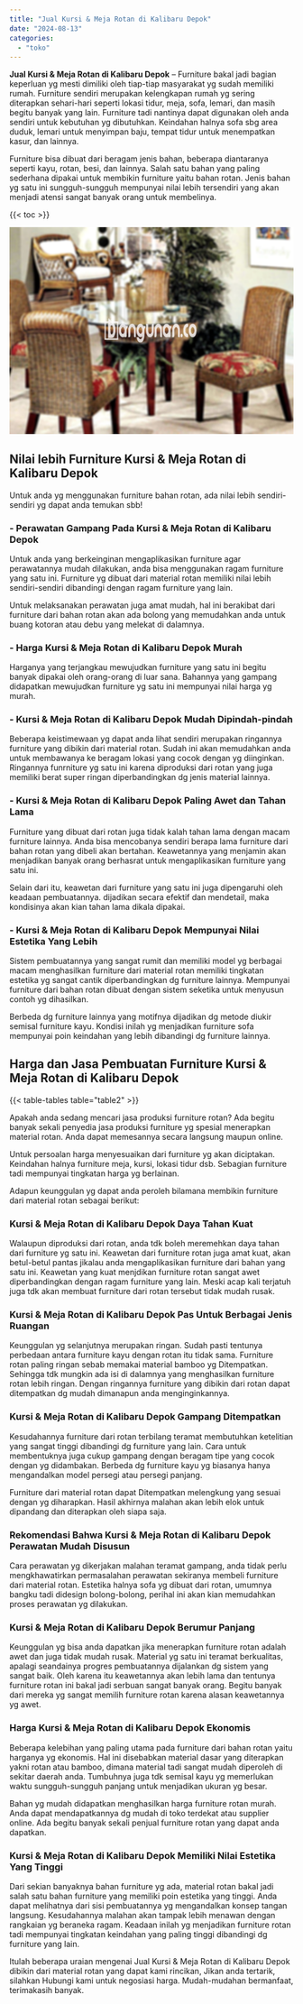 ```yaml
---
title: "Jual Kursi & Meja Rotan di Kalibaru Depok"
date: "2024-08-13"
categories: 
  - "toko"
---
```


**Jual Kursi & Meja Rotan di Kalibaru Depok** – Furniture bakal jadi bagian keperluan yg mesti dimiliki oleh tiap-tiap masyarakat yg sudah memiliki rumah. Furniture sendiri merupakan kelengkapan rumah yg sering diterapkan sehari-hari seperti lokasi tidur, meja, sofa, lemari, dan masih begitu banyak yang lain. Furniture tadi nantinya dapat digunakan oleh anda sendiri untuk kebutuhan yg dibutuhkan. Keindahan halnya sofa sbg area duduk, lemari untuk menyimpan baju, tempat tidur untuk menempatkan kasur, dan lainnya.

Furniture bisa dibuat dari beragam jenis bahan, beberapa diantaranya seperti kayu, rotan, besi, dan lainnya. Salah satu bahan yang paling sederhana dipakai untuk membikin furniture yaitu bahan rotan. Jenis bahan yg satu ini sungguh-sungguh mempunyai nilai lebih tersendiri yang akan menjadi atensi sangat banyak orang untuk membelinya.

{{< toc >}}

![Jual Kursi & Meja Rotan di Kalibaru Depok](/images/kursi-meja-rotan-murah18.png)

## Nilai lebih Furniture Kursi & Meja Rotan di Kalibaru Depok

Untuk anda yg menggunakan furniture bahan rotan, ada nilai lebih sendiri-sendiri yg dapat anda temukan sbb!

### \- Perawatan Gampang Pada Kursi & Meja Rotan di Kalibaru Depok

Untuk anda yang berkeinginan mengaplikasikan furniture agar perawatannya mudah dilakukan, anda bisa menggunakan ragam furniture yang satu ini. Furniture yg dibuat dari material rotan memiliki nilai lebih sendiri-sendiri dibandingi dengan ragam furniture yang lain.

Untuk melaksanakan perawatan juga amat mudah, hal ini berakibat dari furniture dari bahan rotan akan ada bolong yang memudahkan anda untuk buang kotoran atau debu yang melekat di dalamnya.

### \- Harga Kursi & Meja Rotan di Kalibaru Depok Murah

Harganya yang terjangkau mewujudkan furniture yang satu ini begitu banyak dipakai oleh orang-orang di luar sana. Bahannya yang gampang didapatkan mewujudkan furniture yg satu ini mempunyai nilai harga yg murah.

### \- Kursi & Meja Rotan di Kalibaru Depok Mudah Dipindah-pindah

Beberapa keistimewaan yg dapat anda lihat sendiri merupakan ringannya furniture yang dibikin dari material rotan. Sudah ini akan memudahkan anda untuk membawanya ke beragam lokasi yang cocok dengan yg diinginkan. Ringannya funrniture yg satu ini karena diproduksi dari rotan yang juga memiliki berat super ringan diperbandingkan dg jenis material lainnya.

### \- Kursi & Meja Rotan di Kalibaru Depok Paling Awet dan Tahan Lama

Furniture yang dibuat dari rotan juga tidak kalah tahan lama dengan macam furniture lainnya. Anda bisa mencobanya sendiri berapa lama furniture dari bahan rotan yang dibeli akan bertahan. Keawetannya yang menjamin akan menjadikan banyak orang berhasrat untuk mengaplikasikan furniture yang satu ini.

Selain dari itu, keawetan dari furniture yang satu ini juga dipengaruhi oleh keadaan pembuatannya. dijadikan secara efektif dan mendetail, maka kondisinya akan kian tahan lama dikala dipakai.

### \- Kursi & Meja Rotan di Kalibaru Depok Mempunyai Nilai Estetika Yang Lebih

Sistem pembuatannya yang sangat rumit dan memiliki model yg berbagai macam menghasilkan furniture dari material rotan memiliki tingkatan estetika yg sangat cantik diperbandingkan dg furniture lainnya. Mempunyai furniture dari bahan rotan dibuat dengan sistem seketika untuk menyusun contoh yg dihasilkan.

Berbeda dg furniture lainnya yang motifnya dijadikan dg metode diukir semisal furniture kayu. Kondisi inilah yg menjadikan furniture sofa mempunyai poin keindahan yang lebih dibandingi dg furniture lainnya.

## Harga dan Jasa Pembuatan Furniture Kursi & Meja Rotan di Kalibaru Depok

{{< table-tables table="table2" >}}

Apakah anda sedang mencari jasa produksi furniture rotan? Ada begitu banyak sekali penyedia jasa produksi furniture yg spesial menerapkan material rotan. Anda dapat memesannya secara langsung maupun online.

Untuk persoalan harga menyesuaikan dari furniture yg akan diciptakan. Keindahan halnya furniture meja, kursi, lokasi tidur dsb. Sebagian furniture tadi mempunyai tingkatan harga yg berlainan.

Adapun keunggulan yg dapat anda peroleh bilamana membikin furniture dari material rotan sebagai berikut:

### Kursi & Meja Rotan di Kalibaru Depok Daya Tahan Kuat

Walaupun diproduksi dari rotan, anda tdk boleh meremehkan daya tahan dari furniture yg satu ini. Keawetan dari furniture rotan juga amat kuat, akan betul-betul pantas jikalau anda mengaplikasikan furniture dari bahan yang satu ini. Keawetan yang kuat menjdikan furniture rotan sangat awet diperbandingkan dengan ragam furniture yang lain. Meski acap kali terjatuh juga tdk akan membuat furniture dari rotan tersebut tidak mudah rusak.

### Kursi & Meja Rotan di Kalibaru Depok Pas Untuk Berbagai Jenis Ruangan

Keunggulan yg selanjutnya merupakan ringan. Sudah pasti tentunya perbedaan antara furniture kayu dengan rotan itu tidak sama. Furniture rotan paling ringan sebab memakai material bamboo yg Ditempatkan. Sehingga tdk mungkin ada isi di dalamnya yang menghasilkan furniture rotan lebih ringan. Dengan ringannya furniture yang dibikin dari rotan dapat ditempatkan dg mudah dimanapun anda menginginkannya.

### Kursi & Meja Rotan di Kalibaru Depok Gampang Ditempatkan

Kesudahannya furniture dari rotan terbilang teramat membutuhkan ketelitian yang sangat tinggi dibandingi dg furniture yang lain. Cara untuk membentuknya juga cukup gampang dengan beragam tipe yang cocok dengan yg didambakan. Berbeda dg furniture kayu yg biasanya hanya mengandalkan model persegi atau persegi panjang.

Furniture dari material rotan dapat Ditempatkan melengkung yang sesuai dengan yg diharapkan. Hasil akhirnya malahan akan lebih elok untuk dipandang dan diterapkan oleh siapa saja.

### Rekomendasi Bahwa Kursi & Meja Rotan di Kalibaru Depok Perawatan Mudah Disusun

Cara perawatan yg dikerjakan malahan teramat gampang, anda tidak perlu mengkhawatirkan permasalahan perawatan sekiranya membeli furniture dari material rotan. Estetika halnya sofa yg dibuat dari rotan, umumnya bangku tadi didesign bolong-bolong, perihal ini akan kian memudahkan proses perawatan yg dilakukan.

### Kursi & Meja Rotan di Kalibaru Depok Berumur Panjang

Keunggulan yg bisa anda dapatkan jika menerapkan furniture rotan adalah awet dan juga tidak mudah rusak. Material yg satu ini teramat berkualitas, apalagi seandainya progres pembuatannya dijalankan dg sistem yang sangat baik. Oleh karena itu keawetannya akan lebih lama dan tentunya furniture rotan ini bakal jadi serbuan sangat banyak orang. Begitu banyak dari mereka yg sangat memilih furniture rotan karena alasan keawetannya yg awet.

### Harga Kursi & Meja Rotan di Kalibaru Depok Ekonomis

Beberapa kelebihan yang paling utama pada furniture dari bahan rotan yaitu harganya yg ekonomis. Hal ini disebabkan material dasar yang diterapkan yakni rotan atau bamboo, dimana material tadi sangat mudah diperoleh di sekitar daerah anda. Tumbuhnya juga tdk semisal kayu yg memerlukan waktu sungguh-sungguh panjang untuk menjadikan ukuran yg besar.

Bahan yg mudah didapatkan menghasilkan harga furniture rotan murah. Anda dapat mendapatkannya dg mudah di toko terdekat atau supplier online. Ada begitu banyak sekali penjual furniture rotan yang dapat anda dapatkan.

### Kursi & Meja Rotan di Kalibaru Depok Memiliki Nilai Estetika Yang Tinggi

Dari sekian banyaknya bahan furniture yg ada, material rotan bakal jadi salah satu bahan furniture yang memiliki poin estetika yang tinggi. Anda dapat melihatnya dari sisi pembuatannya yg mengandalkan konsep tangan langsung. Kesudahannya malahan akan tampak lebih menawan dengan rangkaian yg beraneka ragam. Keadaan inilah yg menjadikan furniture rotan tadi mempunyai tingkatan keindahan yang paling tinggi dibandingi dg furniture yang lain.

Itulah beberapa uraian mengenai Jual Kursi & Meja Rotan di Kalibaru Depok dibikin dari material rotan yang dapat kami rincikan, Jikan anda tertarik, silahkan Hubungi kami untuk negosiasi harga. Mudah-mudahan bermanfaat, terimakasih banyak.

